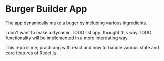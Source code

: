 # Burger Builder App

The app dynamically make a buger by including various ingredients.

I don't want to make a dynamic TODO list app, thought this way TODO functionality will be implemented in a more interesting way.

This repo is me, practicing with react and how to handle various state and core features of React js.
